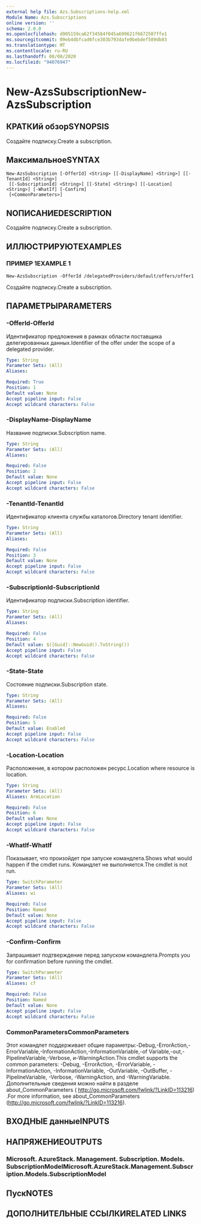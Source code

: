 ```yaml
---
external help file: Azs.Subscriptions-help.xml
Module Name: Azs.Subscriptions
online version: ''
schema: 2.0.0
ms.openlocfilehash: d905159ca62f34584f045a699621f6672507ffe1
ms.sourcegitcommit: 09eb4dbfcad6fce303b793dafe9bebdef589db03
ms.translationtype: MT
ms.contentlocale: ru-RU
ms.lasthandoff: 08/08/2020
ms.locfileid: "94076947"
---
```

# <span data-ttu-id="450f9-101">New-AzsSubscription</span><span class="sxs-lookup"><span data-stu-id="450f9-101">New-AzsSubscription</span></span>

## <span data-ttu-id="450f9-102">КРАТКИй обзор</span><span class="sxs-lookup"><span data-stu-id="450f9-102">SYNOPSIS</span></span>
<span data-ttu-id="450f9-103">Создайте подписку.</span><span class="sxs-lookup"><span data-stu-id="450f9-103">Create a subscription.</span></span>

## <span data-ttu-id="450f9-104">Максимальное</span><span class="sxs-lookup"><span data-stu-id="450f9-104">SYNTAX</span></span>

```
New-AzsSubscription [-OfferId] <String> [[-DisplayName] <String>] [[-TenantId] <String>]
 [[-SubscriptionId] <String>] [[-State] <String>] [[-Location] <String>] [-WhatIf] [-Confirm]
 [<CommonParameters>]
```

## <span data-ttu-id="450f9-105">NОПИСАНИЕ</span><span class="sxs-lookup"><span data-stu-id="450f9-105">DESCRIPTION</span></span>
<span data-ttu-id="450f9-106">Создайте подписку.</span><span class="sxs-lookup"><span data-stu-id="450f9-106">Create a subscription.</span></span>

## <span data-ttu-id="450f9-107">ИЛЛЮСТРИРУЮТ</span><span class="sxs-lookup"><span data-stu-id="450f9-107">EXAMPLES</span></span>

### <span data-ttu-id="450f9-108">ПРИМЕР 1</span><span class="sxs-lookup"><span data-stu-id="450f9-108">EXAMPLE 1</span></span>
```
New-AzsSubscription -OfferId /delegatedProviders/default/offers/offer1
```

<span data-ttu-id="450f9-109">Создайте подписку.</span><span class="sxs-lookup"><span data-stu-id="450f9-109">Create a subscription.</span></span>

## <span data-ttu-id="450f9-110">ПАРАМЕТРЫ</span><span class="sxs-lookup"><span data-stu-id="450f9-110">PARAMETERS</span></span>

### <span data-ttu-id="450f9-111">-OfferId</span><span class="sxs-lookup"><span data-stu-id="450f9-111">-OfferId</span></span>
<span data-ttu-id="450f9-112">Идентификатор предложения в рамках области поставщика делегированных данных.</span><span class="sxs-lookup"><span data-stu-id="450f9-112">Identifier of the offer under the scope of a delegated provider.</span></span>

```yaml
Type: String
Parameter Sets: (All)
Aliases:

Required: True
Position: 1
Default value: None
Accept pipeline input: False
Accept wildcard characters: False
```

### <span data-ttu-id="450f9-113">-DisplayName</span><span class="sxs-lookup"><span data-stu-id="450f9-113">-DisplayName</span></span>
<span data-ttu-id="450f9-114">Название подписки.</span><span class="sxs-lookup"><span data-stu-id="450f9-114">Subscription name.</span></span>

```yaml
Type: String
Parameter Sets: (All)
Aliases:

Required: False
Position: 2
Default value: None
Accept pipeline input: False
Accept wildcard characters: False
```

### <span data-ttu-id="450f9-115">-TenantId</span><span class="sxs-lookup"><span data-stu-id="450f9-115">-TenantId</span></span>
<span data-ttu-id="450f9-116">Идентификатор клиента службы каталогов.</span><span class="sxs-lookup"><span data-stu-id="450f9-116">Directory tenant identifier.</span></span>

```yaml
Type: String
Parameter Sets: (All)
Aliases:

Required: False
Position: 3
Default value: None
Accept pipeline input: False
Accept wildcard characters: False
```

### <span data-ttu-id="450f9-117">-SubscriptionId</span><span class="sxs-lookup"><span data-stu-id="450f9-117">-SubscriptionId</span></span>
<span data-ttu-id="450f9-118">Идентификатор подписки.</span><span class="sxs-lookup"><span data-stu-id="450f9-118">Subscription identifier.</span></span>

```yaml
Type: String
Parameter Sets: (All)
Aliases:

Required: False
Position: 4
Default value: $([Guid]::NewGuid().ToString())
Accept pipeline input: False
Accept wildcard characters: False
```

### <span data-ttu-id="450f9-119">-State</span><span class="sxs-lookup"><span data-stu-id="450f9-119">-State</span></span>
<span data-ttu-id="450f9-120">Состояние подписки.</span><span class="sxs-lookup"><span data-stu-id="450f9-120">Subscription state.</span></span>

```yaml
Type: String
Parameter Sets: (All)
Aliases:

Required: False
Position: 5
Default value: Enabled
Accept pipeline input: False
Accept wildcard characters: False
```

### <span data-ttu-id="450f9-121">-Location</span><span class="sxs-lookup"><span data-stu-id="450f9-121">-Location</span></span>
<span data-ttu-id="450f9-122">Расположение, в котором расположен ресурс.</span><span class="sxs-lookup"><span data-stu-id="450f9-122">Location where resource is location.</span></span>

```yaml
Type: String
Parameter Sets: (All)
Aliases: ArmLocation

Required: False
Position: 6
Default value: None
Accept pipeline input: False
Accept wildcard characters: False
```

### <span data-ttu-id="450f9-123">-WhatIf</span><span class="sxs-lookup"><span data-stu-id="450f9-123">-WhatIf</span></span>
<span data-ttu-id="450f9-124">Показывает, что произойдет при запуске командлета.</span><span class="sxs-lookup"><span data-stu-id="450f9-124">Shows what would happen if the cmdlet runs.</span></span>
<span data-ttu-id="450f9-125">Командлет не выполняется.</span><span class="sxs-lookup"><span data-stu-id="450f9-125">The cmdlet is not run.</span></span>

```yaml
Type: SwitchParameter
Parameter Sets: (All)
Aliases: wi

Required: False
Position: Named
Default value: None
Accept pipeline input: False
Accept wildcard characters: False
```

### <span data-ttu-id="450f9-126">-Confirm</span><span class="sxs-lookup"><span data-stu-id="450f9-126">-Confirm</span></span>
<span data-ttu-id="450f9-127">Запрашивает подтверждение перед запуском командлета.</span><span class="sxs-lookup"><span data-stu-id="450f9-127">Prompts you for confirmation before running the cmdlet.</span></span>

```yaml
Type: SwitchParameter
Parameter Sets: (All)
Aliases: cf

Required: False
Position: Named
Default value: None
Accept pipeline input: False
Accept wildcard characters: False
```

### <span data-ttu-id="450f9-128">CommonParameters</span><span class="sxs-lookup"><span data-stu-id="450f9-128">CommonParameters</span></span>
<span data-ttu-id="450f9-129">Этот командлет поддерживает общие параметры:-Debug,-ErrorAction,-ErrorVariable,-InformationAction,-InformationVariable,-of Variable,-out,-PipelineVariable,-Verbose, и-WarningAction.</span><span class="sxs-lookup"><span data-stu-id="450f9-129">This cmdlet supports the common parameters: -Debug, -ErrorAction, -ErrorVariable, -InformationAction, -InformationVariable, -OutVariable, -OutBuffer, -PipelineVariable, -Verbose, -WarningAction, and -WarningVariable.</span></span> <span data-ttu-id="450f9-130">Дополнительные сведения можно найти в разделе about_CommonParameters ( http://go.microsoft.com/fwlink/?LinkID=113216) .</span><span class="sxs-lookup"><span data-stu-id="450f9-130">For more information, see about_CommonParameters (http://go.microsoft.com/fwlink/?LinkID=113216).</span></span>

## <span data-ttu-id="450f9-131">ВХОДНЫЕ данные</span><span class="sxs-lookup"><span data-stu-id="450f9-131">INPUTS</span></span>

## <span data-ttu-id="450f9-132">НАПРЯЖЕНИЕ</span><span class="sxs-lookup"><span data-stu-id="450f9-132">OUTPUTS</span></span>

### <span data-ttu-id="450f9-133">Microsoft. AzureStack. Management. Subscription. Models. SubscriptionModel</span><span class="sxs-lookup"><span data-stu-id="450f9-133">Microsoft.AzureStack.Management.Subscription.Models.SubscriptionModel</span></span>

## <span data-ttu-id="450f9-134">Пуск</span><span class="sxs-lookup"><span data-stu-id="450f9-134">NOTES</span></span>

## <span data-ttu-id="450f9-135">ДОПОЛНИТЕЛЬНЫЕ ССЫЛКИ</span><span class="sxs-lookup"><span data-stu-id="450f9-135">RELATED LINKS</span></span>
